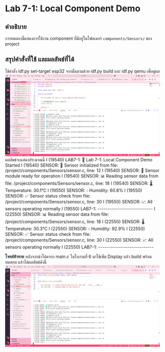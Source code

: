 # Lab 7-1: Local Component Demo

## คำอธิบาย
การทดลองนี้แสดงการใช้งาน component ที่มีอยู่ในโฟลเดอร์ `components/Sensors/` ของ project


## สรุปคำสั่งที่ใช้ และผลลัพธ์ที่ได้
ใช้คำสั่ง idf.py set-target esp32 จากนั้นตามด้วย idf.py build และ idf.py qemu เพื่อดูผล
![alt text](image.png)
ผลลัพธ์จะแสดงประมาณนี้ 
I (19540) LAB7-1: 🚀 Lab 7-1: Local Component Demo Started
I (19540) SENSOR: 🔧 Sensor initialized from file: /project/components/Sensors/sensor.c, line: 12
I (19540) SENSOR: 📡 Sensor module ready for operation
I (19540) SENSOR: 📊 Reading sensor data from file: /project/components/Sensors/sensor.c, line: 18
I (19540) SENSOR: 🌡️  Temperature: 30.1°C
I (19550) SENSOR: 💧 Humidity: 60.8%
I (19550) SENSOR: ✅ Sensor status check from file: /project/components/Sensors/sensor.c, line: 30
I (19550) SENSOR: 📈 All sensors operating normally
I (19550) LAB7-1: ----------------------------
I (22550) SENSOR: 📊 Reading sensor data from file: /project/components/Sensors/sensor.c, line: 18
I (22550) SENSOR: 🌡️  Temperature: 30.3°C
I (22550) SENSOR: 💧 Humidity: 92.9%
I (22550) SENSOR: ✅ Sensor status check from file: /project/components/Sensors/sensor.c, line: 30
I (22550) SENSOR: 📈 All sensors operating normally
I (22550) LAB7-1: ----------------------------

__โจทย์ท้าทาย__
หลังจากนำโค้ดจาก main.c ในใบงานที่ 6 มาใช้เพิ่ม Display แล้ว build พร้อมทดสอบ แล้วได้ผลลัพธ์ดังนี้
![alt text](image-1.png)